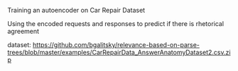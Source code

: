 Training an autoencoder on Car Repair Dataset

Using the encoded requests and responses to predict if there is rhetorical 
agreement

dataset:
https://github.com/bgalitsky/relevance-based-on-parse-trees/blob/master/examples/CarRepairData_AnswerAnatomyDataset2.csv.zip
